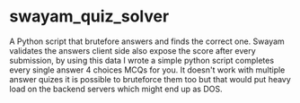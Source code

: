 # swayam_quiz_solver
  A Python script that brutefore answers and finds the correct one. Swayam validates the answers client side also expose the score after every submission, by using this data I wrote a simple python script completes every single answer 4 choices MCQs for you. It doesn't work with multiple answer quizes it is possible to bruteforce them too but that would put heavy load on the backend servers which might end up as DOS. 

